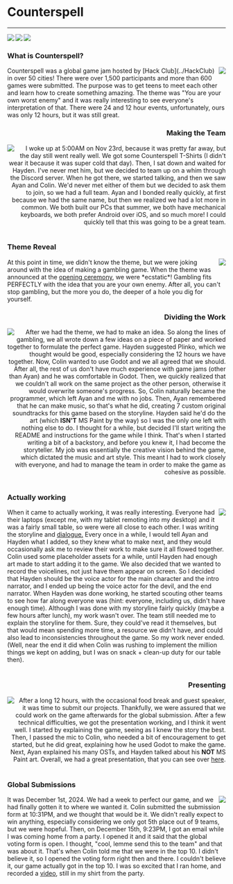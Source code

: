 # Counterspell
***
<a href="https://counterspell.hackclub.com/" id="imgLink"> <img align="left" src="https://3xay.github.io/assets/hc.png" id="imgIcon"></a>
<a href="https://youtube.com/shorts/ejDgxPO1Svg" id="imgLink"><img align="left" src="https://3xay.github.io/assets/youtube.png" id="imgIcon"></a>
<a href="https://github.com/Kolin63/BetsAndRegrets" id="imgLink"><img align="left" src="https://3xay.github.io/assets/github.png" id="imgIcon"></a>
</br>

### What is Counterspell?
<img align="right" src="https://3xay.github.io/assets/Counterspell/counterspellLogo.png">
Counterspell was a global game jam hosted by [Hack Club](../HackClub) in over 50 cities! There were over 1,500 participants and more than 600 games were submitted.
The purpose was to get teens to meet each other and learn how to create something amazing. The theme was "You are your own worst enemy" and it was really interesting
to see everyone's interpretation of that. There were 24 and 12 hour events, unfortunately, ours was only 12 hours, but it was still great.

</br>
<h3 align="right">Making the Team</h3>
<img align="left" src="https://3xay.github.io/assets/Counterspell/tshirt.jpg">
<div align="right">
I woke up at 5:00AM on Nov 23rd, because it was pretty far away, but the day still went really well. We got some Counterspell T-Shirts (I didn't wear it because it was super cold that day).
Then, I sat down and waited for Hayden. I've never met him, but we decided to team up on a whim through the Discord server. When he got there, we started talking, and then we saw Ayan and Colin.
We'd never met either of them but we decided to ask them to join, so we had a full team. Ayan and I bonded really quickly, at first because we had the same name,
but then we realized we had a lot more in common. We both built our PCs that summer, we both have mechanical keyboards, we both prefer Android over iOS, and so much more!
I could quickly tell that this was going to be a great team.
</div>
</br>

### Theme Reveal
<img align="right" src="https://3xay.github.io/assets/Counterspell/theme.png">
At this point in time, we didn't know the theme, but we were joking around with the idea of making a gambling game.
When the theme was announced at the <a href="https://docs.google.com/presentation/d/1d30-2VoUgrkh-9KYRf9bnO4ib1cxjcJfW8CmEnVtvYk/edit?usp=sharing">opening ceremony</a>, we were *ecstatic*! Gambling fits PERFECTLY with the idea that you are your own enemy.
After all, you can't stop gambling, but the more you do, the deeper of a hole you dig for yourself.

</br>
<h3 align="right">Dividing the Work</h3>
<img align="left" src="https://3xay.github.io/assets/Counterspell/group.jpg">
<div align="right">
After we had the theme, we had to make an idea. So along the lines of gambling, we all wrote down a few ideas on a piece of paper and worked together to formulate the perfect game.
Hayden suggested Plinko, which we thought would be good, especially considering the 12 hours we have together. Now, Colin wanted to use Godot and we all agreed that we should.
After all, the rest of us don't have much experience with game jams (other than Ayan) and he was comfortable in Godot. Then, we quickly realized that we couldn't all work on the
same project as the other person, otherwise it would overwrite someone's progress. So, Colin naturally became the programmer, which left Ayan and me with no jobs. Then, Ayan
remembered that he can make music, so that's what he did, creating 7 custom original soundtracks for this game based on the storyline. Hayden said he'd do the art (which <b>ISN'T</b> MS Paint by the way)
so I was the only one left with nothing else to do. I thought for a while, but decided I'll start writing the README and instructions for the game while I think. That's when I started
writing a bit of a backstory, and before you knew it, I had become the storyteller. My job was essentially the creative vision behind the game, which dictated the music and art style.
This meant I had to work closely with everyone, and had to manage the team in order to make the game as cohesive as possible.
</div>

</br>
<h3 align="left">Actually working</h3>
<img align="right" src="https://3xay.github.io/assets/Counterspell/working.jpg">
<div align="left">
When it came to actually working, it was really interesting. Everyone had their laptops (except me, with my tablet remoting into my desktop)
and it was a fairly small table, so were were all close to each other. I was writing the storyline and <a href="https://github.com/Kolin63/BetsAndRegrets/blob/ayan/Dialogue.md">dialogue.</a>
Every once in a while, I would tell Ayan and Hayden what I added, so they knew what to make next, and they would occasionally ask me to review their work to make sure it all flowed together.
Colin used some placeholder assets for a while, until Hayden had enough art made to start adding it to the game. We also decided that we wanted to record the voicelines, not just have them appear on screen.
So I decided that Hayden should be the voice actor for the main character and the intro narrator, and I ended up being the voice actor for the devil, and the end narrator.
When Hayden was done working, he started scouting other teams to see how far along everyone was (hint: everyone, including us, didn't have enough time).
Although I was done with my storyline fairly quickly (maybe a few hours after lunch), my work wasn't over. The team still needed me to explain the storyline for them. Sure, they could've read it themselves,
but that would mean spending more time, a resource we didn't have, and could also lead to inconsistencies throughout the game. So my work never ended. (Well, near the end it did when Colin was rushing
to implement the million things we kept on adding, but I was on snack + clean-up duty for our table then).
</div>

</br>
<h3 align="right">Presenting</h3>
<img align="left" src="https://3xay.github.io/assets/Counterspell/presenting.png">
<div align="right">
After a long 12 hours, with the occasional food break and guest speaker, it was time to submit our projects. Thankfully, we were assured that we could work on the game afterwards for the global submission.
After a few technical difficulties, we got the presentation working, and I think it went well. I started by explaining the game, seeing as I knew the story the best. Then, I passed the mic to Colin, who
needed a bit of encouragement to get started, but he did great, explaining how he used Godot to make the game. Next, Ayan explained his many OSTs, and Hayden talked about his <b>NOT</b> MS Paint art.
Overall, we had a great presentation, that you can see over <a href="https://3xay.github.io/assets/Counterspell/Presentation.mp4">here</a>.
</div>

</br>
<h3 align="left">Global Submissions</h3>
<img align="right" src="https://3xay.github.io/assets/Counterspell/topTen.jpg">
It was December 1st, 2024. We had a week to perfect our game, and we had finally gotten it to where we wanted it. Colin submitted the submission form at 10:31PM, and we thought that would be it.
We didn't really expect to win anything, especially considering we only got 5th place out of 9 teams, but we were hopeful. Then, on December 15th, 9:23PM, I got an email while I was coming home from a party.
I opened it and it said that the global voting form is open. I thought, "cool, lemme send this to the team" and that was about it. That's when Colin told me that we were in the top 10. I didn't believe it, so I opened
the voting form right then and there. I couldn't believe it, our game actually got in the top 10. I was so excited that I ran home, and recorded a <a href="https://www.youtube.com/shorts/ITvrHvrxOI0">video</a>, still in my shirt from the party.
<div align="left">

</div>